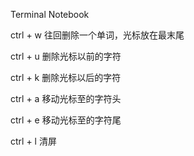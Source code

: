 Terminal Notebook

ctrl + w 往回删除一个单词，光标放在最末尾

ctrl + u 删除光标以前的字符 

ctrl + k 删除光标以后的字符 

ctrl + a 移动光标至的字符头 

ctrl + e 移动光标至的字符尾 

ctrl + l 清屏